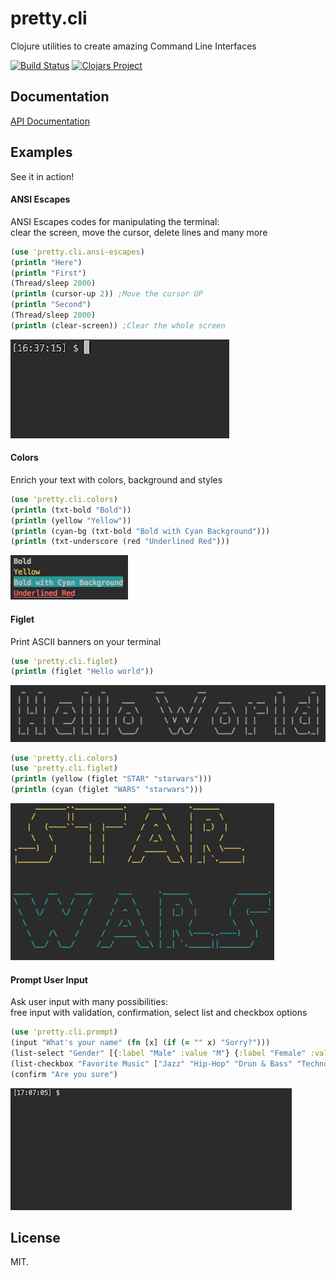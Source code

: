 # pretty.cli

Clojure utilities to create amazing Command Line Interfaces

[![Build Status](https://travis-ci.org/civa86/pretty.cli.svg?branch=master)](https://travis-ci.org/civa86/pretty.cli)
[![Clojars Project](https://img.shields.io/clojars/v/org.clojars.civa86/pretty.cli.svg)](https://clojars.org/org.clojars.civa86/pretty.cli)

## Documentation

[API Documentation](https://civa86.github.io/pretty.cli/) 

## Examples

See it in action!

#### ANSI Escapes

ANSI Escapes codes for manipulating the terminal:<br/> 
clear the screen, move the cursor, delete lines and many more 

```clojure
(use 'pretty.cli.ansi-escapes)
(println "Here")
(println "First")
(Thread/sleep 2000)
(println (cursor-up 2)) ;Move the cursor UP
(println "Second")
(Thread/sleep 2000)
(println (clear-screen)) ;Clear the whole screen
```

![ANSI Escapes](doc/img/ansi_esc.gif "ANSI Escapes")

#### Colors

Enrich your text with colors, background and styles 

```clojure
(use 'pretty.cli.colors)
(println (txt-bold "Bold"))
(println (yellow "Yellow"))
(println (cyan-bg (txt-bold "Bold with Cyan Background")))
(println (txt-underscore (red "Underlined Red")))
```

![Colors](doc/img/colors.png "Colors")

#### Figlet

Print ASCII banners on your terminal

```clojure
(use 'pretty.cli.figlet)
(println (figlet "Hello world"))
```

![hello world](doc/img/hello_world.png "Hello World")

```clojure
(use 'pretty.cli.colors)
(use 'pretty.cli.figlet)
(println (yellow (figlet "STAR" "starwars")))
(println (cyan (figlet "WARS" "starwars")))
```

![star wars](doc/img/star_wars.png "Star Wars")

#### Prompt User Input

Ask user input with many possibilities:<br/>
free input with validation, confirmation, select list and checkbox options

```clojure
(use 'pretty.cli.prompt)
(input "What's your name" (fn [x] (if (= "" x) "Sorry?")))
(list-select "Gender" [{:label "Male" :value "M"} {:label "Female" :value "F"}])
(list-checkbox "Favorite Music" ["Jazz" "Hip-Hop" "Drun & Bass" "Techno"])
(confirm "Are you sure")
```

![Prompt User Input](doc/img/prompt.gif "Prompt User Input")

## License

MIT.
